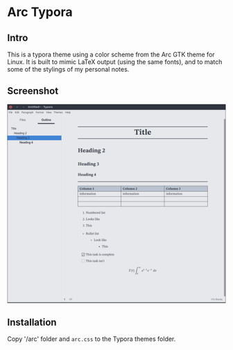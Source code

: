 # Arc Typora

## Intro

This is a typora theme using a color scheme from the Arc GTK theme for Linux. It is built to mimic LaTeX output (using the same fonts), and to match some of the stylings of my personal notes.

## Screenshot

![](https://github.com/peterkeep/arc/raw/master/arc-screenshot.png)

## Installation

Copy '/arc' folder and `arc.css` to the Typora themes folder.
